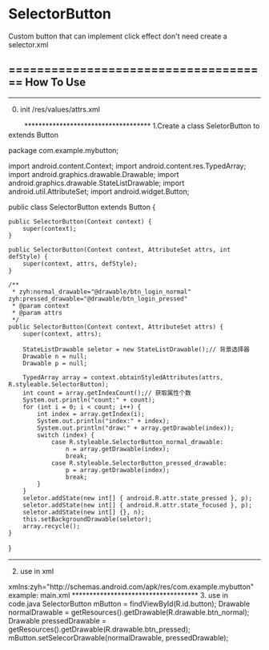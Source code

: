 SelectorButton
==============

Custom button that can implement click effect don't need create a selector.xml

=====================================
How To Use
--------------------------------------------------
************************************
0. init /res/values/attrs.xml
<resources>
     <declare-styleable name="SelectorButton">
        <attr name="normal_drawable" format="reference" />
        <attr name="pressed_drawable" format="reference" />
　　</declare-styleable>
</resources>
************************************
1.Create a class SeletorButton to extends  Button

package com.example.mybutton;

import android.content.Context;
import android.content.res.TypedArray;
import android.graphics.drawable.Drawable;
import android.graphics.drawable.StateListDrawable;
import android.util.AttributeSet;
import android.widget.Button;

public class SelectorButton extends Button {

	public SelectorButton(Context context) {
		super(context);
	}

	public SelectorButton(Context context, AttributeSet attrs, int defStyle) {
		super(context, attrs, defStyle);
	}

	/**
	 * zyh:normal_drawable="@drawable/btn_login_normal" zyh:pressed_drawable="@drawable/btn_login_pressed"
	 * @param context
	 * @param attrs
	 */
	public SelectorButton(Context context, AttributeSet attrs) {
		super(context, attrs);

		StateListDrawable seletor = new StateListDrawable();// 背景选择器
		Drawable n = null;
		Drawable p = null;

		TypedArray array = context.obtainStyledAttributes(attrs, R.styleable.SelectorButton);
		int count = array.getIndexCount();// 获取属性个数
		System.out.println("count:" + count);
		for (int i = 0; i < count; i++) {
			int index = array.getIndex(i);
			System.out.println("index:" + index);
			System.out.println("draw:" + array.getDrawable(index));
			switch (index) {
				case R.styleable.SelectorButton_normal_drawable:
					n = array.getDrawable(index);
					break;
				case R.styleable.SelectorButton_pressed_drawable:
					p = array.getDrawable(index);
					break;
			}
		}
		seletor.addState(new int[] { android.R.attr.state_pressed }, p);
		seletor.addState(new int[] { android.R.attr.state_focused }, p);
		seletor.addState(new int[] {}, n);
		this.setBackgroundDrawable(seletor);
		array.recycle();
	}
}
************************************
2. use  in xml
<!-- First you should define a namespace --!>
 xmlns:zyh="http://schemas.android.com/apk/res/com.example.mybutton"
<!--use SelectorButton--!>
 <com.example.mybutton.SelectorButton
        android:id="@+id/btn"
        android:layout_width="wrap_content"
        android:layout_height="wrap_content"
        android:text="button"
        zyh:normal_drawable="@drawable/exam_list_bg_default"
        zyh:pressed_drawable="@drawable/exam_list_bg_pressed" />

example: main.xml
<RelativeLayout xmlns:android="http://schemas.android.com/apk/res/android"
    xmlns:tools="http://schemas.android.com/tools"
    xmlns:zyh="http://schemas.android.com/apk/res/com.example.mybutton"
    android:layout_width="match_parent"
    android:layout_height="match_parent"
    android:paddingBottom="@dimen/activity_vertical_margin"
    android:paddingLeft="@dimen/activity_horizontal_margin"
    android:paddingRight="@dimen/activity_horizontal_margin"
    android:paddingTop="@dimen/activity_vertical_margin"
    tools:context="com.example.mybutton.MainActivity" >

    <com.example.mybutton.SelectorButton
        android:id="@+id/btn"
        android:layout_width="wrap_content"
        android:layout_height="wrap_content"
        android:text="button"
        zyh:normal_drawable="@drawable/exam_list_bg_default"
        zyh:pressed_drawable="@drawable/exam_list_bg_pressed" />
</RelativeLayout>

************************************
3. use in code.java

SelectorButton mButton = findViewById(R.id.button);
Drawable normalDrawable = getResources().getDrawable(R.drawable.btn_normal);
Drawable pressedDrawable = getResources().getDrawable(R.drawable.btn_pressed);
mButton.setSelecorDrawable(normalDrawable, pressedDrawable);
